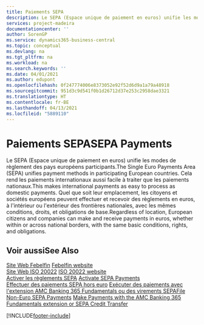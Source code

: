 ```yaml
---
title: Paiements SEPA
description: Le SEPA (Espace unique de paiement en euros) unifie les modes de règlement des pays européens participants. Cela rend les paiements internationaux aussi facile à traiter que les paiements nationaux. Quel que soit leur emplacement, les citoyens et sociétés européens peuvent effectuer et recevoir des règlements en euros, à l'intérieur ou l'extérieur des frontières nationales, avec les mêmes conditions, droits, et obligations de base.
services: project-madeira
documentationcenter: ''
author: SorenGP
ms.service: dynamics365-business-central
ms.topic: conceptual
ms.devlang: na
ms.tgt_pltfrm: na
ms.workload: na
ms.search.keywords: ''
ms.date: 04/01/2021
ms.author: edupont
ms.openlocfilehash: 0f247774006e8373052e92f52d6d9a1a79a48918
ms.sourcegitcommit: 951d3c9d541f0b1d26712d37e253c2958dae3321
ms.translationtype: HT
ms.contentlocale: fr-BE
ms.lasthandoff: 04/13/2021
ms.locfileid: "5889110"
---
```

# <a name="sepa-payments"></a><span data-ttu-id="526fa-105">Paiements SEPA</span><span class="sxs-lookup"><span data-stu-id="526fa-105">SEPA Payments</span></span>
<span data-ttu-id="526fa-106">Le SEPA (Espace unique de paiement en euros) unifie les modes de règlement des pays européens participants.</span><span class="sxs-lookup"><span data-stu-id="526fa-106">The Single Euro Payments Area (SEPA) unifies payment methods in participating European countries.</span></span> <span data-ttu-id="526fa-107">Cela rend les paiements internationaux aussi facile à traiter que les paiements nationaux.</span><span class="sxs-lookup"><span data-stu-id="526fa-107">This makes international payments as easy to process as domestic payments.</span></span> <span data-ttu-id="526fa-108">Quel que soit leur emplacement, les citoyens et sociétés européens peuvent effectuer et recevoir des règlements en euros, à l'intérieur ou l'extérieur des frontières nationales, avec les mêmes conditions, droits, et obligations de base.</span><span class="sxs-lookup"><span data-stu-id="526fa-108">Regardless of location, European citizens and companies can make and receive payments in euros, whether within or across national borders, with the same basic conditions, rights, and obligations.</span></span>  

## <a name="see-also"></a><span data-ttu-id="526fa-109">Voir aussi</span><span class="sxs-lookup"><span data-stu-id="526fa-109">See Also</span></span>

<span data-ttu-id="526fa-110">[Site Web Febelfin](https://go.microsoft.com/fwlink/?LinkId=275119) </span><span class="sxs-lookup"><span data-stu-id="526fa-110">[Febelfin website](https://go.microsoft.com/fwlink/?LinkId=275119) </span></span>  
<span data-ttu-id="526fa-111">[Site Web ISO 20022](https://go.microsoft.com/fwlink/?LinkId=275120) </span><span class="sxs-lookup"><span data-stu-id="526fa-111">[ISO 20022 website](https://go.microsoft.com/fwlink/?LinkId=275120) </span></span>  
<span data-ttu-id="526fa-112">[Activer les règlements SEPA](how-to-activate-sepa-payments.md) </span><span class="sxs-lookup"><span data-stu-id="526fa-112">[Activate SEPA Payments](how-to-activate-sepa-payments.md) </span></span>  
<span data-ttu-id="526fa-113">[Effectuer des paiements SEPA hors euro](how-to-file-non-euro-sepa-payments.md)
[Exécuter des paiements avec l'extension AMC Banking 365 Fundamentals ou des virements SEPA](../../finance-make-payments-with-bank-data-conversion-service-or-sepa-credit-transfer.md)</span><span class="sxs-lookup"><span data-stu-id="526fa-113">[File Non-Euro SEPA Payments](how-to-file-non-euro-sepa-payments.md)
[Make Payments with the AMC Banking 365 Fundamentals extension or SEPA Credit Transfer](../../finance-make-payments-with-bank-data-conversion-service-or-sepa-credit-transfer.md)</span></span>  

[!INCLUDE[footer-include](../../includes/footer-banner.md)]